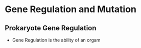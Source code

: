 # Gene Regulation and Mutation
## Prokaryote Gene Regulation
- Gene Regulation is the ability of an orgam